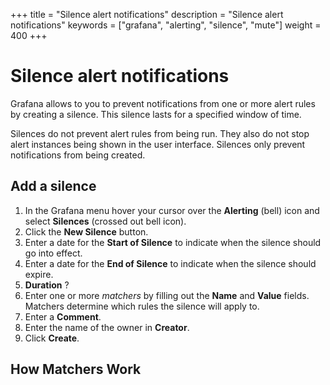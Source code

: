 +++
title = "Silence alert notifications"
description = "Silence alert notifications"
keywords = ["grafana", "alerting", "silence", "mute"]
weight = 400
+++

# Silence alert notifications

Grafana allows to you to prevent notifications from one or more alert rules by creating a silence. This silence lasts for a specified window of time.

Silences do not prevent alert rules from being run. They also do not stop alert instances being shown in the user interface. Silences only prevent notifications from being created.

## Add a silence

1. In the Grafana menu hover your cursor over the **Alerting** (bell) icon and select **Silences** (crossed out bell icon).
1. Click the **New Silence** button.
1. Enter a date for the **Start of Silence** to indicate when the silence should go into effect.
1. Enter a date for the **End of Silence** to indicate when the silence should expire.
1. **Duration** ?
1. Enter one or more *matchers* by filling out the **Name** and **Value** fields. Matchers determine which rules the silence will apply to.
1. Enter a **Comment**.
1. Enter the name of the owner in **Creator**.
1. Click **Create**.

## How Matchers Work